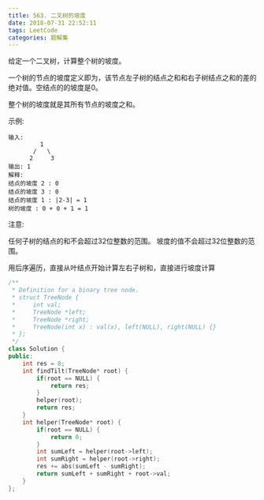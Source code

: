 ```yaml
---
title: 563. 二叉树的坡度
date: 2018-07-31 22:52:11
tags: LeetCode
categories: 题解集
---
```


给定一个二叉树，计算整个树的坡度。

一个树的节点的坡度定义即为，该节点左子树的结点之和和右子树结点之和的差的绝对值。空结点的的坡度是0。

整个树的坡度就是其所有节点的坡度之和。

示例:
```
输入: 
         1
       /   \
      2     3
输出: 1
解释: 
结点的坡度 2 : 0
结点的坡度 3 : 0
结点的坡度 1 : |2-3| = 1
树的坡度 : 0 + 0 + 1 = 1
```
注意:

任何子树的结点的和不会超过32位整数的范围。
坡度的值不会超过32位整数的范围。

用后序遍历，直接从叶结点开始计算左右子树和，直接进行坡度计算
```cpp
/**
 * Definition for a binary tree node.
 * struct TreeNode {
 *     int val;
 *     TreeNode *left;
 *     TreeNode *right;
 *     TreeNode(int x) : val(x), left(NULL), right(NULL) {}
 * };
 */
class Solution {
public:
    int res = 0;
    int findTilt(TreeNode* root) {
        if(root == NULL) {
            return res;
        }
        helper(root);
        return res;
    }
    int helper(TreeNode* root) {
        if(root == NULL) {
            return 0;
        }
        int sumLeft = helper(root->left);
        int sumRight = helper(root->right);
        res += abs(sumLeft - sumRight);
        return sumLeft + sumRight + root->val;
    }
};
```